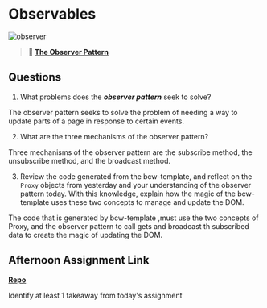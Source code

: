 # Observables

![observer](https://bcw.blob.core.windows.net/public/img/journals/8014045611652045)

> **📖 [The Observer Pattern](https://codeworksacademy.com/fs-student-guide/resources/wk3/04-Observer-Pattern)**

## Questions

1. What problems does the ***observer pattern*** seek to solve?

The observer pattern seeks to solve the problem of needing a way to update parts of a page in response to certain events. 

2. What are the three mechanisms of the observer pattern?

Three mechanisms of the observer pattern are the subscribe method, the unsubscribe method, and the broadcast method.

3. Review the code generated from the bcw-template, and reflect on the `Proxy` objects from yesterday and your understanding of the observer pattern today. With this knowledge, explain how the magic of the bcw-template uses these two concepts to manage and update the DOM.

The code that is generated by bcw-template ,must use the two concepts of Proxy, and the observer pattern to call gets and broadcast th subscribed data to create the magic of updating the DOM.

## Afternoon Assignment Link

**[Repo](https://github.com/PeytonCurr/<ASSIGNMENT_REPO>)**

Identify at least 1 takeaway from today's assignment
